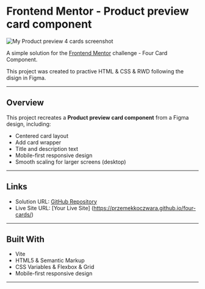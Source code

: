 
# Frontend Mentor - Product preview card component

![My Product preview 4 cards screenshot](./src/design/4cards-grid.png.png)

A simple solution for the [Frontend Mentor](https://www.frontendmentor.io) challenge - Four Card Component.

This project was created to practive HTML & CSS & RWD following the disign in Figma.

---

## Overview

This project recreates a **Product preview card component** from a Figma design, including:

- Centered card layout
- Add card wrapper
- Title and description text
- Mobile-first responsive design
- Smooth scaling for larger screens (desktop)

---

## Links

- Solution URL: [GitHub Repository](https://github.com/przemekkoczwara/four-cards)
- Live Site URL: [Your Live Site] (https://przemekkoczwara.github.io/four-cards/)

---

## Built With

- Vite 
- HTML5 & Semantic Markup
- CSS Variables & Flexbox & Grid
- Mobile-first responsive design

---